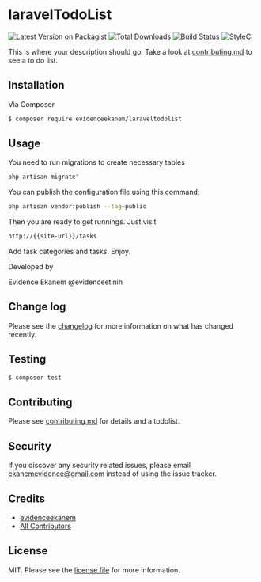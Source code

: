 # laravelTodoList

[![Latest Version on Packagist][ico-version]][link-packagist]
[![Total Downloads][ico-downloads]][link-downloads]
[![Build Status][ico-travis]][link-travis]
[![StyleCI][ico-styleci]][link-styleci]

This is where your description should go. Take a look at [contributing.md](contributing.md) to see a to do list.

## Installation

Via Composer

``` bash
$ composer require evidenceekanem/laraveltodolist
```

## Usage

You need to run migrations to create necessary tables

```bash
php artisan migrate"
```

You can publish the configuration file using this command:

```bash
php artisan vendor:publish --tag=public
```

Then you are ready to get runnings. Just visit 

```bash
http://{{site-url}}/tasks
```

Add task categories and tasks. Enjoy.

Developed by 

Evidence Ekanem
@evidenceetinih

## Change log

Please see the [changelog](changelog.md) for more information on what has changed recently.

## Testing

``` bash
$ composer test
```

## Contributing

Please see [contributing.md](contributing.md) for details and a todolist.

## Security

If you discover any security related issues, please email ekanemevidence@gmail.com instead of using the issue tracker.

## Credits

- [evidenceekanem][link-author]
- [All Contributors][link-contributors]

## License

MIT. Please see the [license file](license.md) for more information.

[ico-version]: https://img.shields.io/packagist/v/evidenceekanem/laraveltodolist.svg?style=flat-square
[ico-downloads]: https://img.shields.io/packagist/dt/evidenceekanem/laraveltodolist.svg?style=flat-square
[ico-travis]: https://img.shields.io/travis/evidenceekanem/laraveltodolist/master.svg?style=flat-square
[ico-styleci]: https://styleci.io/repos/12345678/shield

[link-packagist]: https://packagist.org/packages/evidenceekanem/laraveltodolist
[link-downloads]: https://packagist.org/packages/evidenceekanem/laraveltodolist
[link-travis]: https://travis-ci.org/evidenceekanem/laraveltodolist
[link-styleci]: https://styleci.io/repos/12345678
[link-author]: https://github.com/evidenceekanem
[link-contributors]: ../../contributors
